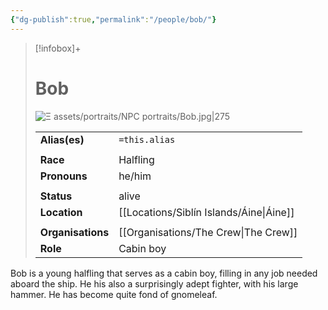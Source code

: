 ```yaml
---
{"dg-publish":true,"permalink":"/people/bob/"}
---
```


> [!infobox]+
> 
> # Bob
> ![Ξ assets/portraits/NPC portraits/Bob.jpg|275](/img/user/%CE%9E%20assets/portraits/NPC%20portraits/Bob.jpg)
> 
> | | |
> | --- | --- |
> | **Alias(es)** | `=this.alias` |
> | | | 
> | **Race** | Halfling |
> | **Pronouns** | he/him |
> | | | 
> | **Status** | alive | 
> | **Location** | [[Locations/Siblín Islands/Áine\|Áine]] |
> | | | 
> | **Organisations** | [[Organisations/The Crew\|The Crew]] |
> | **Role** | Cabin boy |


Bob is a young halfling that serves as a cabin boy, filling in any job needed aboard the ship. He his also a surprisingly adept fighter, with his large hammer. He has become quite fond of gnomeleaf. 